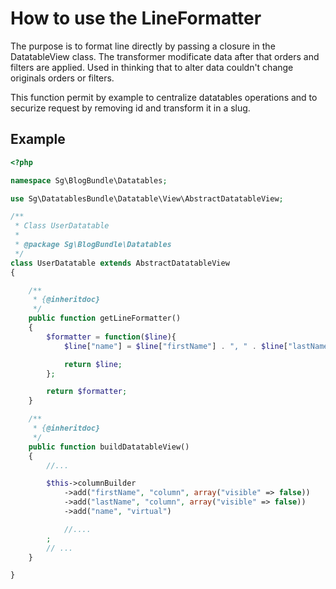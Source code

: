 # How to use the LineFormatter

The purpose is to format line directly by passing a closure in the DatatableView
class. The transformer modificate data after that orders and filters are applied.
Used in thinking that to alter data couldn't change originals orders or filters.

This function permit by example to centralize datatables operations and to
securize request by removing id and transform it in a slug.

## Example

```php
<?php

namespace Sg\BlogBundle\Datatables;

use Sg\DatatablesBundle\Datatable\View\AbstractDatatableView;

/**
 * Class UserDatatable
 *
 * @package Sg\BlogBundle\Datatables
 */
class UserDatatable extends AbstractDatatableView
{

    /**
     * {@inheritdoc}
     */
    public function getLineFormatter()
    {
        $formatter = function($line){
            $line["name"] = $line["firstName"] . ", " . $line["lastName"];

            return $line;
        };

        return $formatter;
    }

    /**
     * {@inheritdoc}
     */
    public function buildDatatableView()
    {
        //...

        $this->columnBuilder
            ->add("firstName", "column", array("visible" => false))
            ->add("lastName", "column", array("visible" => false))
            ->add("name", "virtual")

            //....
        ;
        // ...
    }

}
```
